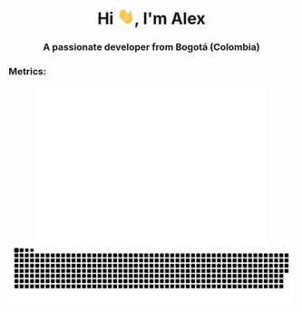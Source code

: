 <h1 align="center">Hi <img src="https://github.com/ABSphreak/ABSphreak/blob/master/gifs/Hi.gif" width="30px">, I'm Alex</h1>
<h3 align="center">A passionate developer from Bogotá (Colombia)</h3>

</p>

<h3 align="left">Metrics:</h3>
<p align="center">
<img align="center" src="/github-metrics.svg" alt="Metrics" width="400"> <br>
<img align="center" src="/github-contribution-grid-snake.svg" alt="animation" width="700">
</p>
